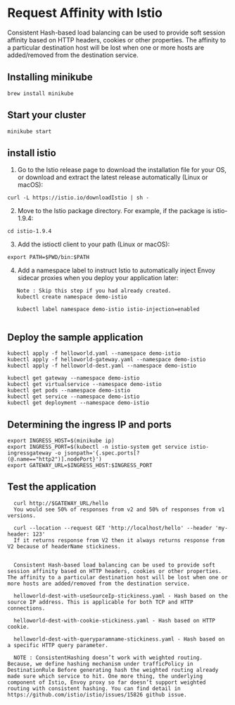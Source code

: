 # Request Affinity with Istio

Consistent Hash-based load balancing can be used to provide soft session affinity based on HTTP headers, cookies or other properties. The affinity to a particular destination host will be lost when one or more hosts are added/removed from the destination service.


## Installing minikube
```
brew install minikube

```

## Start your cluster

```
minikube start

```

## install istio

1. Go to the Istio release page to download the installation file for your OS, or download and extract the latest release automatically (Linux or macOS):

```
curl -L https://istio.io/downloadIstio | sh -

```

2. Move to the Istio package directory. For example, if the package is istio-1.9.4:
```
cd istio-1.9.4
```

3. Add the istioctl client to your path (Linux or macOS):
```
export PATH=$PWD/bin:$PATH

```
4. Add a namespace label to instruct Istio to automatically inject Envoy sidecar proxies when you deploy your application later:
```
   Note : Skip this step if you had already created.
   kubectl create namespace demo-istio
   
   kubectl label namespace demo-istio istio-injection=enabled
   
```
## Deploy the sample application

```
kubectl apply -f helloworld.yaml --namespace demo-istio
kubectl apply -f helloworld-gateway.yaml --namespace demo-istio
kubectl apply -f helloworld-dest.yaml --namespace demo-istio

kubectl get gateway --namespace demo-istio
kubectl get virtualservice --namespace demo-istio
kubectl get pods --namespace demo-istio
kubectl get service --namespace demo-istio
kubectl get deployment --namespace demo-istio

```

## Determining the ingress IP and ports

```
export INGRESS_HOST=$(minikube ip)
export INGRESS_PORT=$(kubectl -n istio-system get service istio-ingressgateway -o jsonpath='{.spec.ports[?(@.name=="http2")].nodePort}')
export GATEWAY_URL=$INGRESS_HOST:$INGRESS_PORT
```

## Test the application

```
  curl http://$GATEWAY_URL/hello
  You would see 50% of responses from v2 and 50% of responses from v1 versions.

  curl --location --request GET 'http://localhost/hello' --header 'my-header: 123'
  If it returns response from V2 then it always returns response from V2 because of headerName stickiness.


  Consistent Hash-based load balancing can be used to provide soft session affinity based on HTTP headers, cookies or other properties. The affinity to a particular destination host will be lost when one or more hosts are added/removed from the destination service.

  helloworld-dest-with-useSourceIp-stickiness.yaml - Hash based on the source IP address. This is applicable for both TCP and HTTP connections.

  helloworld-dest-with-cookie-stickiness.yaml - Hash based on HTTP cookie.

  helloworld-dest-with-queryparamname-stickiness.yaml - Hash based on a specific HTTP query parameter.
  
  NOTE : ConsistentHashing doesn’t work with weighted routing. Because, we define hashing mechanism under trafficPolicy in DestinationRule Before generating hash the weighted routing already made sure which service to hit. One more thing, the underlying component of Istio, Envoy proxy so far doesn’t support weighted routing with consistent hashing. You can find detail in https://github.com/istio/istio/issues/15826 github issue.
  
```

